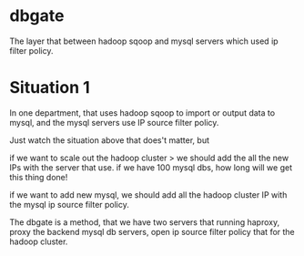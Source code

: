 # dbgate
The layer that between hadoop sqoop and mysql servers which used ip filter policy.

# Situation 1
In one department, that uses hadoop sqoop to import or output data to mysql, and the mysql servers use IP source filter policy. 

Just watch the situation above that does't matter, but 

if we want to scale out the hadoop cluster > we should add the all the new IPs with the server that use. 
  if we have 100 mysql dbs, how long will we get this thing done!

if we want to add new mysql, we should add all the hadoop cluster IP with the mysql ip source filter policy.

The dbgate is a method, that we have two servers that running haproxy, proxy the backend mysql db servers, open ip source filter policy that for the hadoop cluster.
